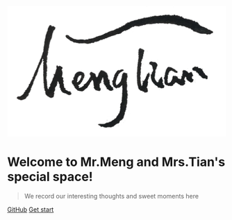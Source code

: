![Logo](logo.png)

# Welcome to Mr.Meng and Mrs.Tian's special space!

> We record our interesting thoughts and sweet moments here

[GitHub](https://github.com/FENG-MengLong/FENG-MengLong.github.io)
[Get start](README.md)